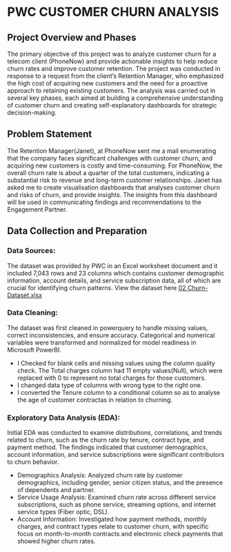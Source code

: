 # PWC CUSTOMER CHURN ANALYSIS 

## Project Overview and Phases
The primary objective of this project was to analyze customer churn for a telecom client (PhoneNow) and provide actionable insights to help reduce churn rates and improve customer retention. The project was conducted in response to a request from the client’s Retention Manager, who emphasized the high cost of acquiring new customers and the need for a proactive approach to retaining existing customers.
The analysis was carried out in several key phases, each aimed at building a comprehensive understanding of customer churn and creating self-explanatory dashboards for strategic decision-making.

## Problem Statement
The Retention Manager(Janet), at PhoneNow sent me a mail enumerating that the company faces significant challenges with customer churn, and acquiring new customers is costly and time-consuming. For PhoneNow, the overall churn rate is about a quarter of the total customers, indicating a substantial risk to revenue and long-term customer relationships. Janet has asked me to create visualisation dashboards that analyses customer churn and risks of churn, and provide insights. The insights from this dashboard will be used in communicating findings and recommendations to the Engagement Partner.

## Data Collection and Preparation
### Data Sources: 
The dataset was provided by PWC in an Excel worksheet document and it included 7,043 rows and 23 columns which contains customer demographic information, account details, and service subscription data, all of which are crucial for identifying churn patterns. View the dataset here [02 Churn-Dataset.xlsx](https://github.com/user-attachments/files/17340030/02.Churn-Dataset.xlsx)

### Data Cleaning: 
The dataset was first cleaned in powerquery to handle missing values, correct inconsistencies, and ensure accuracy. Categorical and numerical variables were transformed and  normalized for model readiness in Microsoft PowerBI.

- I Checked for blank cells and missing values using the column quality check. The Total charges column had 11 empty values(Null), which were replaced with 0 to represent no total charges for those customers.
- I changed data type of columns with wrong type to the right one.
- I converted the Tenure column to a conditional column so as to analyse the age of customer contractas in relation to churning. 

### Exploratory Data Analysis (EDA): 
Initial EDA was conducted to examine distributions, correlations, and trends related to churn, such as the churn rate by tenure, contract type, and payment method. The findings indicated that customer demographics, account information, and service subscriptions were significant contributors to churn behavior.
- Demographics Analysis: Analyzed churn rate by customer demographics, including gender, senior citizen status, and the presence of dependents and partner.
- Service Usage Analysis: Examined churn rate across different service subscriptions, such as phone service, streaming options, and internet service types (Fiber optic, DSL).
- Account Information: Investigated how payment methods, monthly charges, and contract types relate to customer churn, with specific focus on month-to-month contracts and 
  electronic check payments that showed higher churn rates.

